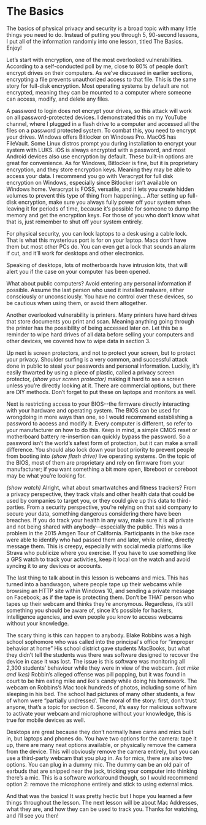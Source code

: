 # The Basics

The basics of physical privacy and security is a broad topic with many little
things you need to do. Instead of putting you through 5, 90-second lessons, I put
all of the information randomly into one lesson, titled The Basics. Enjoy!

Let’s start with encryption, one of the most overlooked vulnerabilities. According
to a self-conducted poll by me, close to 80% of people don’t encrypt drives on
their computers. As we’ve discussed in earlier sections, encrypting a file prevents
unauthorized access to that file. This is the same story for full-disk encryption.
Most operating systems by default are not encrypted, meaning they can be
mounted to a computer where someone can access, modify, and delete any files.

A password to login does not encrypt your drives, so this attack will work on all
password-protected devices. I demonstrated this on my YouTube channel, where
I plugged in a flash drive to a computer and accessed all the files on a password
protected system. To combat this, you need to encrypt your drives. Windows
offers Bitlocker on Windows Pro. MacOS has FileVault. Some Linux distros prompt
you during installation to encrypt your system with LUKS. iOS is always encrypted
with a password, and most Android devices also use encryption by default.
These built-in options are great for convenience. As for Windows, Bitlocker is fine,
but it is proprietary encryption, and they store encryption keys. Meaning they
may be able to access your data. I recommend you go with Veracrypt for full disk
encryption on Windows, especially since Bitlocker isn’t available on Windows
home. Veracrypt is FOSS, versatile, and it lets you create hidden volumes to
prevent this type of thing from happening… After setting up full-disk encryption,
make sure you always fully power off your system when leaving it for periods of
time, because it’s possible for someone to dump the memory and get the
encryption keys. For those of you who don’t know what that is, just remember to
shut off your system entirely.

For physical security, you can lock laptops to a desk using a cable lock. That is
what this mysterious port is for on your laptop. Macs don’t have them but most
other PCs do. You can even get a lock that sounds an alarm if cut, and it’ll work
for desktops and other electronics.

Speaking of desktops, lots of motherboards have intrusion kits, that will alert you
if the case on your computer has been opened.

What about public computers? Avoid entering any personal information if
possible. Assume the last person who used it installed malware, either
consciously or unconsciously. You have no control over these devices, so be
cautious when using them, or avoid them altogether.

Another overlooked vulnerability is printers. Many printers have hard drives that
store documents you print and scan. Meaning anything going through the
printer has the possibility of being accessed later on. Let this be a reminder to
wipe hard drives of all data before selling your computers and other devices, we
covered how to wipe data in section 3.

Up next is screen protectors, and not to protect your screen, but to protect your
privacy. Shoulder surfing is a very common, and successful attack done in public
to steal your passwords and personal information. Luckily, it’s easily thwarted by
using a piece of plastic, called a privacy screen protector, *(show your screen
protector)* making it hard to see a screen unless you’re directly looking at it.
There are commercial options, but there are DIY methods. Don’t forget to put
these on laptops and monitors as well.

Next is restricting access to your BIOS--the firmware directly interacting with your
hardware and operating system. The BIOS can be used for wrongdoing in more
ways than one, so I would recommend establishing a password to access and
modify it. Every computer is different, so refer to your manufacturer on how to do
this. Keep in mind, a simple CMOS reset or motherboard battery re-insertion can
quickly bypass the password. So a password isn’t the world’s safest form of
protection, but it can make a small difference. You should also lock down your
boot priority to prevent people from booting into *(show flash drive)* live
operating systems. On the topic of the BIOS, most of them are proprietary and
rely on firmware from your manufacturer; if you want something a bit more open,
libreboot or coreboot may be what you’re looking for.

*(show watch)* Alright, what about smartwatches and fitness trackers? From a
privacy perspective, they track vitals and other health data that could be used by
companies to target you, or they could give up this data to third-parties. From a
security perspective, you’re relying on that said company to secure your data,
something dangerous considering there have been breaches. If you do track
your health in any way, make sure it is all private and not being shared with
anybody--especially the public. This was a problem in the 2015 Amgen Tour of
California. Participants in the bike race were able to identify who had passed
them and later, while online, directly message them. This is creepy, especially with
social media platforms like Strava who publicize where you exercise. If you have
to use something like a GPS watch to track your activities, keep it local on the
watch and avoid syncing it to any devices or accounts.

The last thing to talk about in this lesson is webcams and mics. This has turned
into a bandwagon, where people tape up their webcams while browsing an HTTP
site within Windows 10, and sending a private message on Facebook; as if the
tape is protecting them. Don’t be THAT person who tapes up their webcam and
thinks they’re anonymous. Regardless, it’s still something you should be aware of,
since it’s possible for hackers, intelligence agencies, and even people you know to
access webcams without your knowledge.

The scary thing is this can happen to anybody. Blake Robbins was a high school
sophomore who was called into the principal's office for “improper behavior at
home” His school district gave students MacBooks, but what they didn’t tell the
students was there was software designed to recover the device in case it was
lost. The issue is this software was monitoring all 2,300 students’ behaviour while
they were in view of the webcam. *(eat mike and ikes)* Robbin’s alleged offense
was pill popping, but it was found in court to be him eating mike and ike's candy
while doing his homework. The webcam on Robbins’s Mac took hundreds of
photos, including some of him sleeping in his bed. The school had pictures of
many other students, a few of whom were “partially undressed’. The moral of the
story: first, don’t trust anyone, that’s a topic for section 6. Second, it’s easy for
malicious software to activate your webcam and microphone without your
knowledge, this is true for mobile devices as well.

Desktops are great because they don’t normally have cams and mics built in, but
laptops and phones do. You have two options for the camera: tape it up, there
are many neat options available, or physically remove the camera from the
device. This will obviously remove the camera entirely, but you can use a
third-party webcam that you plug in. As for mics, there are also two options. You
can plug in a dummy mic. The dummy can be an old pair of earbuds that are
snipped near the jack, tricking your computer into thinking there’s a mic. This is a
software workaround though, so I would recommend option 2: remove the
microphone entirely and stick to using external mics.

And that was the basics! It was pretty hectic but I hope you learned a few things
throughout the lesson. The next lesson will be about Mac Addresses, what they
are, and how they can be used to track you. Thanks for watching, and I’ll see you
then!
